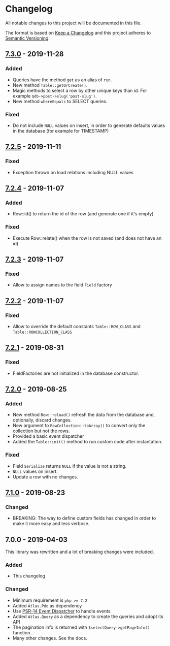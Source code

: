 # Changelog

All notable changes to this project will be documented in this file.

The format is based on [Keep a Changelog](http://keepachangelog.com/)
and this project adheres to [Semantic Versioning](http://semver.org/).

## [7.3.0] - 2019-11-28
### Added
- Queries have the method `get` as an alias of `run`.
- New method `Table::getOrCreate()`.
- Magic methods to select a row by other unique keys than id. For example `$db->post->slug('post-slug')`.
- New method `whereEquals` to SELECT queries.

### Fixed
- Do not include `NULL` values on insert, in order to generate defaults values in the database (for example for TIMESTAMP)

## [7.2.5] - 2019-11-11
### Fixed
- Exception thrown on load relations including NULL values

## [7.2.4] - 2019-11-07
### Added
- Row::id() to return the id of the row (and generate one if it's empty)

### Fixed
- Execute Row::relate() when the row is not saved (and does not have an id)

## [7.2.3] - 2019-11-07
### Fixed
- Allow to assign names to the field `Field` factory

## [7.2.2] - 2019-11-07
### Fixed
- Allow to override the default constants `Table::ROW_CLASS` and `Table::ROWCOLLECTION_CLASS`

## [7.2.1] - 2019-08-31
### Fixed
- FieldFactories are not initialized in the database constructor.

## [7.2.0] - 2019-08-25
### Added
- New method `Row::reload()` refresh the data from the database and, optionally, discard changes.
- New argument to `RowCollection::toArray()` to convert only the collection but not the rows.
- Provided a basic event dispatcher
- Added the `Table::init()` method to run custom code after instantation.

### Fixed
- Field `Serialize` returns `NULL` if the value is not a string.
- `NULL` values on insert.
- Update a row with no changes.

## [7.1.0] - 2019-08-23
### Changed
- BREAKING: The way to define custom fields has changed in order to make it more easy and less verbose.

## 7.0.0 - 2019-04-03
This library was rewritten and a lot of breaking changes were included.

### Added
- This changelog

### Changed
- Minimum requirement is `php >= 7.2`
- Added `Atlas.Pdo` as dependency
- Use [PSR-14 Event Dispatcher](https://www.php-fig.org/psr/psr-14/) to handle events
- Added `Atlas.Query` as a dependency to create the queries and adopt its API
- The pagination info is returned with `$selectQuery->getPageInfo()` function.
- Many other changes. See the docs.

[7.3.0]: https://github.com/oscarotero/simple-crud/compare/v7.2.5...v7.3.0
[7.2.5]: https://github.com/oscarotero/simple-crud/compare/v7.2.4...v7.2.5
[7.2.4]: https://github.com/oscarotero/simple-crud/compare/v7.2.3...v7.2.4
[7.2.3]: https://github.com/oscarotero/simple-crud/compare/v7.2.2...v7.2.3
[7.2.2]: https://github.com/oscarotero/simple-crud/compare/v7.2.1...v7.2.2
[7.2.1]: https://github.com/oscarotero/simple-crud/compare/v7.2.0...v7.2.1
[7.2.0]: https://github.com/oscarotero/simple-crud/compare/v7.1.0...v7.2.0
[7.1.0]: https://github.com/oscarotero/simple-crud/compare/v7.0.0...v7.1.0

